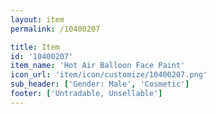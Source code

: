 ```yaml
---
layout: item
permalink: /10400207

title: Item
id: '10400207'
item_name: 'Hot Air Balloon Face Paint'
icon_url: 'item/icon/customize/10400207.png'
sub_header: ['Gender: Male', 'Cosmetic']
footer: ['Untradable, Unsellable']
---
```

